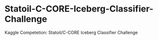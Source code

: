 # Statoil-C-CORE-Iceberg-Classifier-Challenge
Kaggle Competetion: Statoil/C-CORE Iceberg Classifier Challenge
